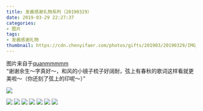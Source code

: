```yaml
---
title: 发酱感谢礼物系列（20190329）
date: 2019-03-29 22:27:37
categories:
- 图片
tags:
- 发酱感谢礼物
thumbnail: https://cdn.chenyifaer.com/photos/gifts/201903/20190329/IMG_5856.JPG
---
```


图片来自于<a href="https://weibo.com/p/1005051720171447" target="_blank">quanmmmmm</a><br/> “谢谢余生～字真好～，和风的小镜子梳子好阔耐，弦上有春秋的歌词这样看就更美啦～（你还刻了弦上的印呢～）”

![](https://cdn.chenyifaer.com/photos/gifts/201903/20190329/IMG_5856.JPG)

<!--more-->

![](https://cdn.chenyifaer.com/photos/gifts/201903/20190329/IMG_5857.JPG)
![](https://cdn.chenyifaer.com/photos/gifts/201903/20190329/IMG_5858.JPG)
![](https://cdn.chenyifaer.com/photos/gifts/201903/20190329/IMG_5859.JPG)
![](https://cdn.chenyifaer.com/photos/gifts/201903/20190329/IMG_5860.JPG)
![](https://cdn.chenyifaer.com/photos/gifts/201903/20190329/IMG_5861.JPG)
![](https://cdn.chenyifaer.com/photos/gifts/201903/20190329/IMG_5862.JPG)
![](https://cdn.chenyifaer.com/photos/gifts/201903/20190329/IMG_5863.JPG)
